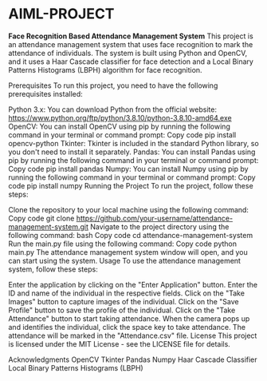 # AIML-PROJECT
**Face Recognition Based Attendance Management System**
This project is an attendance management system that uses face recognition to mark the attendance of individuals. The system is built using Python and OpenCV, and it uses a Haar Cascade classifier for face detection and a Local Binary Patterns Histograms (LBPH) algorithm for face recognition.

Prerequisites
To run this project, you need to have the following prerequisites installed:

Python 3.x: You can download Python from the official website: https://www.python.org/ftp/python/3.8.10/python-3.8.10-amd64.exe
OpenCV: You can install OpenCV using pip by running the following command in your terminal or command prompt:
Copy code
pip install opencv-python
Tkinter: Tkinter is included in the standard Python library, so you don't need to install it separately.
Pandas: You can install Pandas using pip by running the following command in your terminal or command prompt:
Copy code
pip install pandas
Numpy: You can install Numpy using pip by running the following command in your terminal or command prompt:
Copy code
pip install numpy
Running the Project
To run the project, follow these steps:

Clone the repository to your local machine using the following command:
Copy code
git clone https://github.com/your-username/attendance-management-system.git
Navigate to the project directory using the following command:
bash
Copy code
cd attendance-management-system
Run the main.py file using the following command:
Copy code
python main.py
The attendance management system window will open, and you can start using the system.
Usage
To use the attendance management system, follow these steps:

Enter the application by clicking on the "Enter Application" button.
Enter the ID and name of the individual in the respective fields.
Click on the "Take Images" button to capture images of the individual.
Click on the "Save Profile" button to save the profile of the individual.
Click on the "Take Attendance" button to start taking attendance.
When the camera pops up and identifies the individual, click the space key to take attendance.
The attendance will be marked in the "Attendance.csv" file.
License
This project is licensed under the MIT License - see the LICENSE file for details.

Acknowledgments
OpenCV
Tkinter
Pandas
Numpy
Haar Cascade Classifier
Local Binary Patterns Histograms (LBPH)
